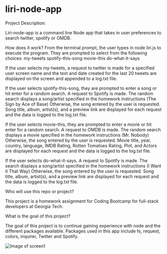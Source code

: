 # liri-node-app


Project Description:

Liri-node-app is a command line Node app that takes in user preferences to search twitter, spotify or OMDB.

How does it work? 
From the terminal prompt, the user types in node liri.js to execute the program.  They are prompted to select from the following choices: 
my-tweets
spotify-this-song
movie-this
do-what-it-says

If the user selects my-tweets, a request to twitter is made for a specified user screen name and the text and date created for the last 20 tweets are displayed on the screen and appended to a log.txt file.

If the user selects spotify-this-song, they are prompted to enter a song or hit enter for a random search.  A request to Spotify is made.  The random search displays a song/artist specified in the homework instructions (The Sign by Ace of Base)  Otherwise, the song entered by the user is requested.  Song title, album, artist(s), and a preview link are displayed for each request and the data is logged to the log.txt file.

If the user selects movie-this, they are prompted to enter a movie or hit enter for a random search.  A request to OMDB is made.  The random search displays a movie specified in the homework instructions (Mr. Nobody)  Otherwise, the song entered by the user is requested.  Movie title, year, country, language, IMDB Rating, Rotten Tomatoes Rating, Plot, and Actors are displayed for each request and the data is logged to the log.txt file.

If the user selects do-what-it-says.  A request to Spotify is made.  The search displays a song/artist specified in the homework instructions (I Want it That Way)  Otherwise, the song entered by the user is requested.  Song title, album, artist(s), and a preview link are displayed for each request and the data is logged to the log.txt file.

Who will use this repo or project?

This project is a homework assignment for Coding Bootcamp for full-stack developers at Georgia Tech. 

What is the goal of this project?

The goal of this project is to continue gaining experience with node and the different packages available.  Packages used in this app include fs, request, colors, inquirer, Twitter and Spotify.

![Image of screen1](https://github.com/kspex24/liri-node-app/tree/master/images/lirinode1.png)



